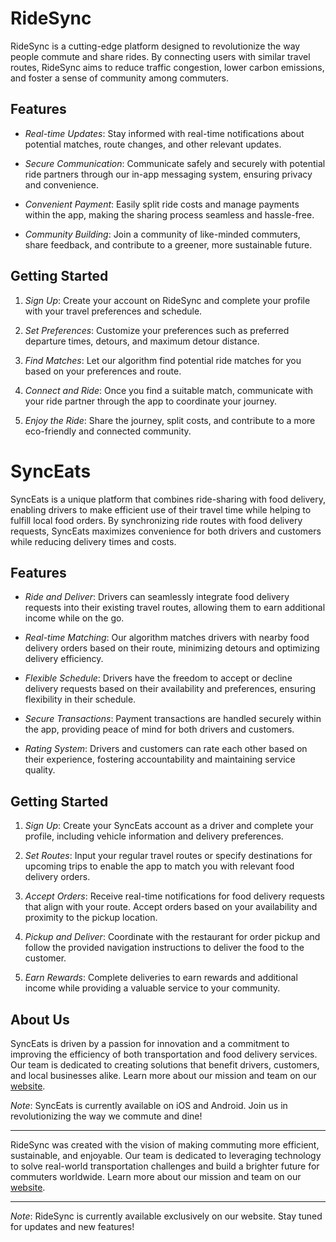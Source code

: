 # RideSync

RideSync is a cutting-edge platform designed to revolutionize the way people commute and share rides. By connecting users with similar travel routes, RideSync aims to reduce traffic congestion, lower carbon emissions, and foster a sense of community among commuters.

## Features

- *Real-time Updates*: Stay informed with real-time notifications about potential matches, route changes, and other relevant updates.

- *Secure Communication*: Communicate safely and securely with potential ride partners through our in-app messaging system, ensuring privacy and convenience.

- *Convenient Payment*: Easily split ride costs and manage payments within the app, making the sharing process seamless and hassle-free.

- *Community Building*: Join a community of like-minded commuters, share feedback, and contribute to a greener, more sustainable future.

## Getting Started

1. *Sign Up*: Create your account on RideSync and complete your profile with your travel preferences and schedule.

2. *Set Preferences*: Customize your preferences such as preferred departure times, detours, and maximum detour distance.

3. *Find Matches*: Let our algorithm find potential ride matches for you based on your preferences and route.

4. *Connect and Ride*: Once you find a suitable match, communicate with your ride partner through the app to coordinate your journey.

5. *Enjoy the Ride*: Share the journey, split costs, and contribute to a more eco-friendly and connected community.


# SyncEats

SyncEats is a unique platform that combines ride-sharing with food delivery, enabling drivers to make efficient use of their travel time while helping to fulfill local food orders. By synchronizing ride routes with food delivery requests, SyncEats maximizes convenience for both drivers and customers while reducing delivery times and costs.

## Features

- *Ride and Deliver*: Drivers can seamlessly integrate food delivery requests into their existing travel routes, allowing them to earn additional income while on the go.

- *Real-time Matching*: Our algorithm matches drivers with nearby food delivery orders based on their route, minimizing detours and optimizing delivery efficiency.

- *Flexible Schedule*: Drivers have the freedom to accept or decline delivery requests based on their availability and preferences, ensuring flexibility in their schedule.

- *Secure Transactions*: Payment transactions are handled securely within the app, providing peace of mind for both drivers and customers.

- *Rating System*: Drivers and customers can rate each other based on their experience, fostering accountability and maintaining service quality.

## Getting Started

1. *Sign Up*: Create your SyncEats account as a driver and complete your profile, including vehicle information and delivery preferences.

2. *Set Routes*: Input your regular travel routes or specify destinations for upcoming trips to enable the app to match you with relevant food delivery orders.

3. *Accept Orders*: Receive real-time notifications for food delivery requests that align with your route. Accept orders based on your availability and proximity to the pickup location.

4. *Pickup and Deliver*: Coordinate with the restaurant for order pickup and follow the provided navigation instructions to deliver the food to the customer.

5. *Earn Rewards*: Complete deliveries to earn rewards and additional income while providing a valuable service to your community.


## About Us

SyncEats is driven by a passion for innovation and a commitment to improving the efficiency of both transportation and food delivery services. Our team is dedicated to creating solutions that benefit drivers, customers, and local businesses alike. Learn more about our mission and team on our [website](https://www.synceats.com/about).

*Note*: SyncEats is currently available on iOS and Android. Join us in revolutionizing the way we commute and dine!

---


RideSync was created with the vision of making commuting more efficient, sustainable, and enjoyable. Our team is dedicated to leveraging technology to solve real-world transportation challenges and build a brighter future for commuters worldwide. Learn more about our mission and team on our [website](https://www.ridesync.com/about).

---

*Note*: RideSync is currently available exclusively on our website. Stay tuned for updates and new features!
